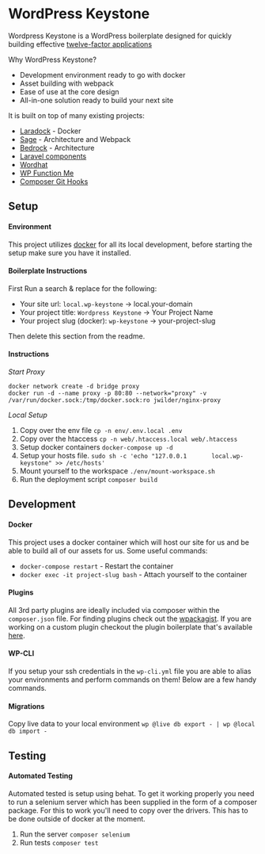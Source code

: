 WordPress Keystone 
===================

Wordpress Keystone is a WordPress boilerplate designed for quickly building effective 
[twelve-factor applications](https://12factor.net/) 

Why WordPress Keystone?
- Development environment ready to go with docker
- Asset building with webpack 
- Ease of use at the core design 
- All-in-one solution ready to build your next site 

It is built on top of many existing projects:
- [Laradock](https://github.com/laradock/laradock) - Docker
- [Sage](https://github.com/roots/bedrock) - Architecture and Webpack
- [Bedrock](https://github.com/roots/bedrock) - Architecture
- [Laravel components](https://github.com/mattstauffer/Torch)
- [Wordhat](https://github.com/paulgibbs/behat-wordpress-extension/)
- [WP Function Me](http://www.wpfunction.me/)
- [Composer Git Hooks](http://change-me/)

Setup
-------------

#### **Environment**

This project utilizes [docker](https://www.docker.com/) for all its local development, before starting the setup make sure you have it installed.

#### **Boilerplate Instructions**

First Run a search & replace for the following:
 - Your site url: `local.wp-keystone` -> local.your-domain
 - Your project title: `Wordpress Keystone` -> Your Project Name
 - Your project slug (docker): `wp-keystone` -> your-project-slug 
 
Then delete this section from the readme.

#### **Instructions**

_Start Proxy_
```
docker network create -d bridge proxy
docker run -d --name proxy -p 80:80 --network="proxy" -v /var/run/docker.sock:/tmp/docker.sock:ro jwilder/nginx-proxy
```

_Local Setup_
1. Copy over the env file `cp -n env/.env.local .env`
2. Copy over the htaccess `cp -n web/.htaccess.local web/.htaccess`
3. Setup docker containers `docker-compose up -d`
4. Setup your hosts file. `sudo sh -c 'echo "127.0.0.1       local.wp-keystone" >> /etc/hosts'`
5. Mount yourself to the workspace `./env/mount-workspace.sh`
6. Run the deployment script `composer build`


Development 
-------------

#### **Docker**

This project uses a docker container which will host our site for us and be able to build all of our assets for us. Some useful commands:
- `docker-compose restart` - Restart the container
- `docker exec -it project-slug bash` - Attach yourself to the container

#### **Plugins**

All 3rd party plugins are ideally included via composer within the `composer.json` file. For finding plugins check out the [wpackagist](https://wpackagist.org/). 
If you are working on a custom plugin checkout the plugin boilerplate that's available [here](https://bitbucket.org/harlan_wilton/plugin-boilerplate/overview).

#### **WP-CLI**

If you setup your ssh credentials in the `wp-cli.yml` file you are able to alias your environments and perform commands on them! Below are a few handy commands.

#### **Migrations**

Copy live data to your local environment
`wp @live db export - | wp @local db import -`


Testing 
-------------

#### **Automated Testing**

Automated tested is setup using behat. To get it working properly you need to run a selenium server which 
has been supplied in the form of a composer package. For this to work you'll need to copy over
the drivers. This has to be done outside of docker at the moment. 

1. Run the server `composer selenium`
2. Run tests `composer test`
